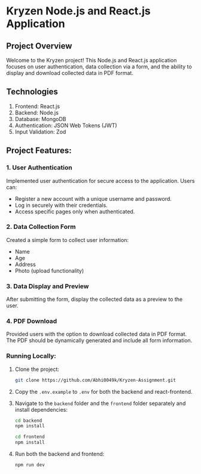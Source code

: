 # Kryzen Node.js and React.js Application

## Project Overview

Welcome to the Kryzen project! This Node.js and React.js application focuses on user authentication, data collection via a form, and the ability to display and download collected data in PDF format.

## Technologies

1. Frontend: React.js
2. Backend: Node.js
3. Database: MongoDB 
4. Authentication: JSON Web Tokens (JWT)
5. Input Validation: Zod

## Project Features:

### 1. User Authentication

Implemented user authentication for secure access to the application. Users can:
- Register a new account with a unique username and password.
- Log in securely with their credentials.
- Access specific pages only when authenticated.

### 2. Data Collection Form

Created a simple form to collect user information:
- Name
- Age
- Address
- Photo (upload functionality)

### 3. Data Display and Preview

After submitting the form, display the collected data as a preview to the user.

### 4. PDF Download

Provided users with the option to download collected data in PDF format. The PDF should be dynamically generated and include all form information.

### Running Locally:

1. Clone the project:

    ```bash
    git clone https://github.com/Abhi0049k/Kryzen-Assignment.git
    ```

2. Copy the `.env.example` to `.env` for both the backend and react-frontend.

3. Navigate to the `backend` folder and the `frontend` folder separately and install dependencies:

    ```bash
    cd backend
    npm install
    ```

    ```bash
    cd frontend
    npm install
    ```

4. Run both the backend and frontend:

    ```bash
    npm run dev
    ```
